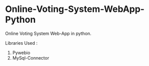 # Online-Voting-System-WebApp-Python
Online Voting System Web-App in python.

Libraries Used :
  1. Pywebio 
  2. MySql-Connector
